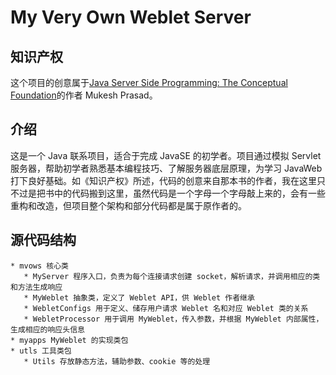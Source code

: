 # My Very Own Weblet Server
## 知识产权
这个项目的创意属于[Java Server Side Programming: The Conceptual Foundation](http://www.amazon.com/Java-Server-Side-Programming-Conceptual-ebook/dp/B00ET2GUOK/ref=sr_1_1?s=digital-text&ie=UTF8&qid=1399693935&sr=1-1&keywords=java+server+side+programming+the+conceptual+foundation)的作者 Mukesh Prasad。
## 介绍
这是一个 Java 联系项目，适合于完成 JavaSE 的初学者。项目通过模拟 Servlet 服务器，帮助初学者熟悉基本编程技巧、了解服务器底层原理，为学习 JavaWeb 打下良好基础。如《知识产权》所述，代码的创意来自那本书的作者，我在这里只不过是把书中的代码搬到这里，虽然代码是一个字母一个字母敲上来的，会有一些重构和改造，但项目整个架构和部分代码都是属于原作者的。
## 源代码结构
    * mvows 核心类
       * MyServer 程序入口，负责为每个连接请求创建 socket，解析请求，并调用相应的类和方法生成响应
       * MyWeblet 抽象类，定义了 Weblet API，供 Weblet 作者继承
       * WebletConfigs 用于定义、储存用户请求 Weblet 名和对应 Weblet 类的关系
       * WebletProcessor 用于调用 MyWeblet，传入参数，并根据 MyWeblet 内部属性，生成相应的响应头信息
    * myapps MyWeblet 的实现类包
    * utls 工具类包
       * Utils 存放静态方法，辅助参数、cookie 等的处理
